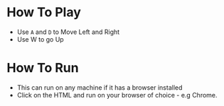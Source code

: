 #  How To Play

-  Use <code>A</code> and <code>D</code> to Move Left and Right
-  Use W to go Up

#  How To Run
-  This can run on any machine if it has a browser installed
-  Click on the HTML and run on your browser of choice - e.g Chrome.

